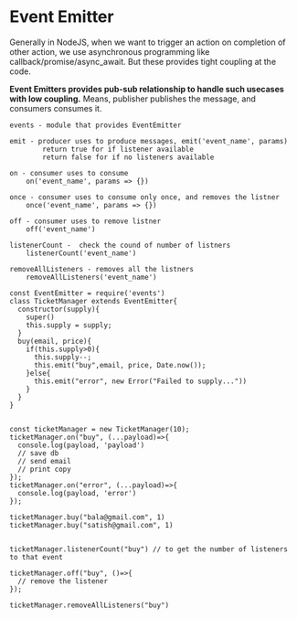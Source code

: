 # Event Emitter

Generally in NodeJS, when we want to trigger an action on completion of other action, we use asynchronous programming like callback/promise/async_await. But these provides tight coupling at the code.

**Event Emitters provides pub-sub relationship to handle such usecases with low coupling.** Means, publisher publishes the message, and consumers consumes it.

```
events - module that provides EventEmitter

emit - producer uses to produce messages, emit('event_name', params)
        return true for if listener available
        return false for if no listeners available

on - consumer uses to consume
    on('event_name', params => {})

once - consumer uses to consume only once, and removes the listner
    once('event_name', params => {})

off - consumer uses to remove listner
    off('event_name')

listenerCount -  check the cound of number of listners
    listenerCount('event_name')

removeAllListeners - removes all the listners
    removeAllListeners('event_name')
```


```
const EventEmitter = require('events')
class TicketManager extends EventEmitter{
  constructor(supply){
    super()
    this.supply = supply;
  }
  buy(email, price){
    if(this.supply>0){
      this.supply--;
      this.emit("buy",email, price, Date.now());
    }else{
      this.emit("error", new Error("Failed to supply..."))
    }
  }
}


const ticketManager = new TicketManager(10);
ticketManager.on("buy", (...payload)=>{
  console.log(payload, 'payload')
  // save db
  // send email
  // print copy
});
ticketManager.on("error", (...payload)=>{
  console.log(payload, 'error')
});

ticketManager.buy("bala@gmail.com", 1)
ticketManager.buy("satish@gmail.com", 1)


ticketManager.listenerCount("buy") // to get the number of listeners to that event

ticketManager.off("buy", ()=>{
  // remove the listener
}); 

ticketManager.removeAllListeners("buy")
```